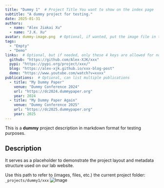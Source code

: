 ```yaml
---
title: "Dummy 1"  # Project Title You want to show on the index page
subtitle: "A dummy project for testing."
date: 2025-01-31
authors:
  - name: "Alex Jiakai Xu"
  - name: "J.K. Xu"
avatar: dummy-image.png  # Optional, if wanted, put the image file in the same directory
tags:
  - "Empty"
  - "Demo"
links:  # Optional, but if needed, only these 4 keys are allowed for now
  github: "https://github.com/Alex-XJK/xxx"
  pypi: "https://pypi.org/project/xxx/"
  blog: "https://alex-xjk.github.io/xxx-blog-post"
  demo: "https://www.youtube.com/watch?v=xxxx"
publications:  # Optional, can list multiple publications
  - title: "My Dummy Paper"
    venue: "Dummy Conference 2024"
    url: "https://dc2024.dummypaper.org"
    year: 2024
  - title: "My Dummy Paper Again"
    venue: "Dummy Conference 2025"
    url: "https://dc2025.dummypaper.org"
    year: 2025
---
```


This is a **dummy** project description in markdown format for testing purposes.

## Description
It serves as a placeholder to demonstrate the project layout and metadata structure used on our lab website.

Use this path to refer to (images, files, etc.) the current project folder: `_projects/dummy1/xxx`
![Image](/_projects/dummy1/dummy-image.png)